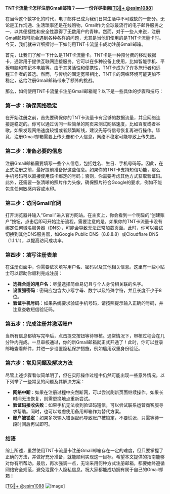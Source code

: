 **TNT卡流量卡怎样注册Gmail邮箱？——一份详尽指南[[TG💪+ @esim1088](https://t.me/s/esim1088)]**

在当今这个数字化的时代，电子邮件已成为我们日常生活中不可或缺的一部分。无论是工作沟通、生活琐事还是在线购物，Gmail作为全球最流行的电子邮件服务之一，以其便捷性和安全性赢得了无数用户的青睐。然而，对于一些人来说，注册Gmail邮箱可能会遇到各种各样的问题，尤其是当他们使用的是TNT卡流量卡时。今天，我们就来详细探讨一下如何用TNT卡流量卡成功注册Gmail邮箱。

首先，让我们了解一下什么是TNT卡流量卡。TNT卡是一种预付费的移动数据卡，通常用于提供互联网连接服务。它可以在多种设备上使用，比如智能手机、平板电脑和笔记本电脑等。由于其灵活性和便携性，TNT卡成为了许多旅行者和远程工作者的首选。然而，与传统的固定宽带相比，TNT卡的网络环境可能更加不稳定，这给注册Gmail邮箱带来了额外的挑战。

那么，如何使用TNT卡流量卡注册Gmail邮箱呢？以下是一些具体的步骤和技巧：

### **第一步：确保网络稳定**
在开始注册之前，首先要确保你的TNT卡流量卡有足够的数据流量，并且网络连接是稳定的。你可以通过访问一些简单的网页来测试网络速度，比如百度或者谷歌。如果发现网络速度较慢或者频繁断线，建议先等待信号恢复再进行操作。毕竟，注册Gmail邮箱需要上传头像和个人信息，网络不稳定可能导致上传失败。

### **第二步：准备必要的信息**
注册Gmail邮箱需要填写一些个人信息，包括姓名、生日、手机号码等。因此，在正式注册之前，最好提前准备好这些信息。如果你的TNT卡支持短信功能，那么手机号码可以直接使用该卡绑定的号码；否则，你需要考虑其他方式获取验证码。此外，还需要一张清晰的照片作为头像，确保照片符合Google的要求，例如不能包含任何敏感内容或水印。

### **第三步：访问Gmail官网**
打开浏览器并输入“Gmail”进入官方网站。在主页上，你会看到一个明显的“创建账户”按钮，点击后即可开始注册流程。需要注意的是，如果你的TNT卡流量卡没有绑定任何域名服务器（DNS），可能会导致无法正常加载页面。此时，你可以尝试切换到其他DNS服务器，如Google Public DNS（8.8.8.8）或Cloudflare DNS（1.1.1.1），以提高访问成功率。

### **第四步：填写注册表单**
在注册页面中，你需要依次填写用户名、密码以及其他相关信息。这里有一些小贴士可以帮助你顺利完成注册：
- **选择合适的用户名**：尽量选择简单易记且与个人身份相关联的名字。
- **设置强密码**：密码应包含大小写字母、数字以及特殊字符，并且长度不少于8位。
- **验证手机号码**：如果系统要求验证手机号码，请按照提示输入正确的号码，并注意查收短信验证码。

### **第五步：完成注册并激活账户**
当所有信息都填写完毕后，点击提交按钮等待审核。通常情况下，审核过程会在几分钟内完成。一旦审核通过，你的新Gmail邮箱就正式开通了！此时，你可以登录邮箱查看邮件，并进一步设置隐私保护措施，例如启用双重身份验证。

### **第六步：常见问题及解决方法**
尽管上述步骤看似简单明了，但在实际操作过程中仍然可能出现一些意外情况。以下列举了一些常见的问题及其解决方案：
- **网络中断**：如果在注册过程中突然断网，可以尝试刷新页面继续操作。如果长时间无法恢复，则需更换地点重新尝试。
- **验证码接收失败**：如果手机无法收到验证码短信，可以尝试联系运营商客服寻求帮助。同时，也可以考虑使用备用邮箱作为替代方案。
- **账户被锁定**：如果多次输入错误密码导致账户被锁定，不要慌张，只需等待一段时间后再试即可。

### **结语**
综上所述，虽然使用TNT卡流量卡注册Gmail邮箱存在一定的难度，但只要掌握了正确的方法，并做好充分准备，就能顺利实现这一目标。希望本文提供的指南能够对你有所帮助。最后，再次强调一点，无论采用何种方式注册邮箱，都要始终遵循网络安全规范，避免泄露个人隐私信息。祝大家都能成功拥有属于自己的Gmail邮箱！

[[TG💪+ @esim1088](https://t.me/s/esim1088) ![Image](https://i.postimg.cc/4NQfJmqS/Snipaste-2025-05-13-00-14-12.png)]
